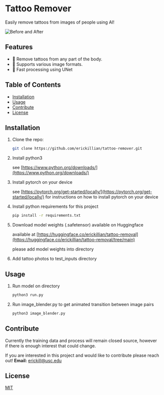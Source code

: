 # Tattoo Remover

Easily remove tattoos from images of people using AI!

![Before and After](./animations/animation.gif)

## Features

- 🎨 Remove tattoos from any part of the body.
- 📸 Supports various image formats.
- 🚀 Fast processing using UNet

## Table of Contents

- [Installation](#installation)
- [Usage](#usage)
- [Contribute](#contribute)
- [License](#license)

## Installation

1. Clone the repo:
   ```bash
   git clone https://github.com/erickillian/tattoo-remover.git
   ```
2. Install python3

    see [https://www.python.org/downloads/](https://www.python.org/downloads/)

3. Install pytorch on your device

    see [https://pytorch.org/get-started/locally/](https://pytorch.org/get-started/locally/) for instructions on how to install pytorch on your device

4. Install python requirements for this project
    ```bash
    pip install -r requirements.txt
    ```

5. Download model weights (.safetensor) available on Huggingface
    
    available at [https://huggingface.co/erickillian/tattoo-removal](https://huggingface.co/erickillian/tattoo-removal/tree/main)

    please add model weights into directory

6. Add tattoo photos to test_inputs directory


## Usage

1. Run model on directory

    ```bash
    python3 run.py
    ```

2. Run image_blender.py to get animated transition between image pairs

    ```bash
    python3 image_blender.py
    ```

## Contribute

Currently the training data and process will remain closed source, however if there is enough interest that could change.

If you are interested in this project and would like to contribute please reach out!  **Email:** [erickill@usc.edu](mailto:erickill@usc.edu)


## License

[MIT](LICENSE.txt)

